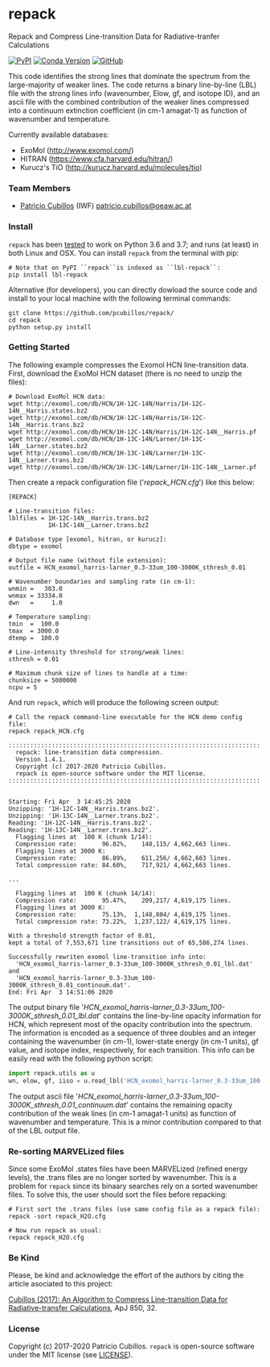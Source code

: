 # repack
Repack and Compress Line-transition Data for Radiative-tranfer Calculations

[![PyPI](https://img.shields.io/pypi/v/lbl-repack.svg)](https://pypi.org/project/lbl-repack)
[![Conda Version](https://img.shields.io/conda/vn/conda-forge/lbl-repack.svg)](https://anaconda.org/conda-forge/lbl-repack)
[![GitHub](https://img.shields.io/github/license/pcubillos/repack.svg?color=blue)](https://github.com/pcubillos/repack/blob/master/LICENSE)

This code identifies the strong lines that dominate the spectrum from
the large-majority of weaker lines.  The code returns a binary
line-by-line (LBL) file with the strong lines info (wavenumber, Elow,
gf, and isotope ID), and an ascii file with the combined contribution
of the weaker lines compressed into a continuum extinction coefficient
(in cm-1 amagat-1) as function of wavenumber and temperature.

Currently available databases:
* ExoMol (http://www.exomol.com/)
* HITRAN (https://www.cfa.harvard.edu/hitran/)
* Kurucz's TiO (http://kurucz.harvard.edu/molecules/tio)

### Team Members
* [Patricio Cubillos](https://github.com/pcubillos/) (IWF) <patricio.cubillos@oeaw.ac.at>

### Install
``repack`` has been [tested](https://travis-ci.com/pcubillos/repack) to work on Python 3.6 and 3.7; and runs (at least) in both Linux and OSX.  You can install ``repack`` from the terminal with pip:

```shell
# Note that on PyPI ``repack``is indexed as ``lbl-repack``:
pip install lbl-repack
```

Alternative (for developers), you can directly dowload the source code
and install to your local machine with the following terminal commands:

```shell
git clone https://github.com/pcubillos/repack/
cd repack
python setup.py install
```

### Getting Started

The following example compresses the Exomol HCN line-transition data.  First, download the ExoMol HCN dataset (there is no need to unzip the files):

```shell
# Download ExoMol HCN data:
wget http://exomol.com/db/HCN/1H-12C-14N/Harris/1H-12C-14N__Harris.states.bz2
wget http://exomol.com/db/HCN/1H-12C-14N/Harris/1H-12C-14N__Harris.trans.bz2
wget http://exomol.com/db/HCN/1H-12C-14N/Harris/1H-12C-14N__Harris.pf
wget http://exomol.com/db/HCN/1H-13C-14N/Larner/1H-13C-14N__Larner.states.bz2
wget http://exomol.com/db/HCN/1H-13C-14N/Larner/1H-13C-14N__Larner.trans.bz2
wget http://exomol.com/db/HCN/1H-13C-14N/Larner/1H-13C-14N__Larner.pf
```

Then create a repack configuration file ('*repack_HCN.cfg*') like this below:

```shell
[REPACK]

# Line-transition files:
lblfiles = 1H-12C-14N__Harris.trans.bz2
           1H-13C-14N__Larner.trans.bz2

# Database type [exomol, hitran, or kurucz]:
dbtype = exomol

# Output file name (without file extension):
outfile = HCN_exomol_harris-larner_0.3-33um_100-3000K_sthresh_0.01

# Wavenumber boundaries and sampling rate (in cm-1):
wnmin =   303.0
wnmax = 33334.0
dwn   =     1.0

# Temperature sampling:
tmin  =  100.0
tmax  = 3000.0
dtemp =  100.0

# Line-intensity threshold for strong/weak lines:
sthresh = 0.01

# Maximum chunk size of lines to handle at a time:
chunksize = 5000000
ncpu = 5
```

And run ``repack``, which will produce the following screen output:
```shell
# Call the repack command-line executable for the HCN demo config file:
repack repack_HCN.cfg

::::::::::::::::::::::::::::::::::::::::::::::::::::::::::::::::::::::
  repack: line-transition data compression.
  Version 1.4.1.
  Copyright (c) 2017-2020 Patricio Cubillos.
  repack is open-source software under the MIT license.
::::::::::::::::::::::::::::::::::::::::::::::::::::::::::::::::::::::


Starting: Fri Apr  3 14:45:25 2020
Unzipping: '1H-12C-14N__Harris.trans.bz2'.
Unzipping: '1H-13C-14N__Larner.trans.bz2'.
Reading: '1H-12C-14N__Harris.trans.bz2'.
Reading: '1H-13C-14N__Larner.trans.bz2'.
  Flagging lines at  100 K (chunk 1/14):
  Compression rate:       96.82%,    148,115/ 4,662,663 lines.
  Flagging lines at 3000 K:
  Compression rate:       86.89%,    611,256/ 4,662,663 lines.
  Total compression rate: 84.60%,    717,921/ 4,662,663 lines.

...

  Flagging lines at  100 K (chunk 14/14):
  Compression rate:       95.47%,    209,217/ 4,619,175 lines.
  Flagging lines at 3000 K:
  Compression rate:       75.13%,  1,148,804/ 4,619,175 lines.
  Total compression rate: 73.22%,  1,237,122/ 4,619,175 lines.

With a threshold strength factor of 0.01,
kept a total of 7,553,671 line transitions out of 65,586,274 lines.

Successfully rewriten exomol line-transition info into:
  'HCN_exomol_harris-larner_0.3-33um_100-3000K_sthresh_0.01_lbl.dat' and
  'HCN_exomol_harris-larner_0.3-33um_100-3000K_sthresh_0.01_continuum.dat'.
End: Fri Apr  3 14:51:06 2020
```

The output binary file '*HCN_exomol_harris-larner_0.3-33um_100-3000K_sthresh_0.01_lbl.dat*'
contains the line-by-line opacity information for HCN, which represent
most of the opacity contribution into the spectrum.  The information
is encoded as a sequence of three doubles and an integer containing
the wavenumber (in cm-1), lower-state energy (in cm-1 units),
gf value, and isotope index, respectively, for each transition.  This
info can be easily read with the following python script:

```python
import repack.utils as u
wn, elow, gf, iiso = u.read_lbl('HCN_exomol_harris-larner_0.3-33um_100-3000K_sthresh_0.01_lbl.dat')
```

The output ascii file '*HCN_exomol_harris-larner_0.3-33um_100-3000K_sthresh_0.01_continuum.dat*'
contains the remaining opacity contribution of the weak lines (in cm-1
amagat-1 units) as function of wavenumber and temperature.  This is a
minor contribution compared to that of the LBL output file.


### Re-sorting MARVELized files

Since some ExoMol .states files have been MARVELized (refined energy levels), the .trans files are no longer sorted by wavenumber.  This is a problem for ``repack`` since its binaary searches rely on a sorted wavenumber files.  To solve this, the user should sort the files before repacking:

```shell
# First sort the .trans files (use same config file as a repack file):
repack -sort repack_H2O.cfg

# Now run repack as usual:
repack repack_H2O.cfg
```


### Be Kind

Please, be kind and acknowledge the effort of the authors by citing the article asociated to this project:  

  [Cubillos (2017): An Algorithm to Compress Line-transition Data for Radiative-transfer Calculations](http://adsabs.harvard.edu/abs/2017ApJ...850...32C), ApJ 850, 32.  


### License

Copyright (c) 2017-2020 Patricio Cubillos.
``repack`` is open-source software under the MIT license (see [LICENSE](https://github.com/pcubillos/repack/blob/master/LICENSE)).

